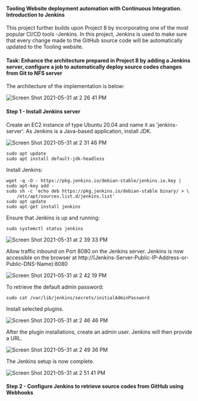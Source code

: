 #### Tooling Website deployment automation with Continuous Integration. Introduction to Jenkins

This project further builds upon Project 8 by incorporating one of the most popular CI/CD tools -Jenkins. In this project, Jenkins is used to make sure that every change made to the GitHub source code will be automatically updated to the Tooling website.

#### Task: Enhance the architecture prepared in Project 8 by adding a Jenkins server, configure a job to automatically deploy source codes changes from Git to NFS server

The architecture of the implementation is below:

![Screen Shot 2021-05-31 at 2 26 41 PM](https://user-images.githubusercontent.com/44268796/120229948-46f0ef80-c21c-11eb-9581-1eaee63823b8.png)


#### Step 1 - Install Jenkins server

Create an EC2 instance of type Ubuntu 20.04 and name it as 'jenkins-server'. As Jenkins is a Java-based application, install JDK.

![Screen Shot 2021-05-31 at 2 31 46 PM](https://user-images.githubusercontent.com/44268796/120230264-ef9f4f00-c21c-11eb-84ed-3c32e71a5bc5.png)


```
sudo apt update
sudo apt install default-jdk-headless
```
Install Jenkins:
```
wget -q -O - https://pkg.jenkins.io/debian-stable/jenkins.io.key | sudo apt-key add -
sudo sh -c 'echo deb https://pkg.jenkins.io/debian-stable binary/ > \
    /etc/apt/sources.list.d/jenkins.list'
sudo apt update
sudo apt-get install jenkins
```
Ensure that Jenkins is up and running:
```
sudo systemctl status jenkins
```

![Screen Shot 2021-05-31 at 2 39 33 PM](https://user-images.githubusercontent.com/44268796/120230768-05f9da80-c21e-11eb-83bf-82f782efded0.png)


Allow traffic inbound on Port 8080 on the Jenkins server. Jenkins is now accessible on the browser at http://(Jenkins-Server-Public-IP-Address-or-Public-DNS-Name):8080
    
![Screen Shot 2021-05-31 at 2 42 19 PM](https://user-images.githubusercontent.com/44268796/120230977-69840800-c21e-11eb-8861-bc203d5aa0a2.png)
    
 To retrieve the default admin password:
 ```
 sudo cat /var/lib/jenkins/secrets/initialAdminPassword
 ```
 
  Install selected plugins. 
 
 ![Screen Shot 2021-05-31 at 2 46 46 PM](https://user-images.githubusercontent.com/44268796/120231262-09419600-c21f-11eb-8bac-d23d036beab5.png)
 
After the plugin installations, create an admin user. Jenkins will then provide a URL.

![Screen Shot 2021-05-31 at 2 49 36 PM](https://user-images.githubusercontent.com/44268796/120231450-6dfcf080-c21f-11eb-9dda-6a590e7d2df9.png)


The Jenkins setup is now complete.

![Screen Shot 2021-05-31 at 2 51 41 PM](https://user-images.githubusercontent.com/44268796/120231594-b87e6d00-c21f-11eb-8f08-9d55feea32ae.png)


#### Step 2 - Configure Jenkins to retrieve source codes from GitHub using Webhooks












